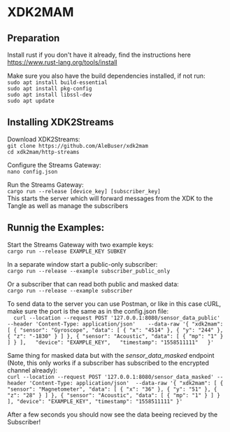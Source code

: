 # XDK2MAM

## Preparation
Install rust if you don't have it already, find the instructions here https://www.rust-lang.org/tools/install

Make sure you also have the build dependencies installed, if not run:  
`sudo apt install build-essential`  
`sudo apt install pkg-config`  
`sudo apt install libssl-dev`  
`sudo apt update`  

## Installing XDK2Streams
Download XDK2Streams:  
`git clone https://github.com/AleBuser/xdk2mam`  
`cd xdk2mam/http-streams`  
  
Configure the Streams Gateway:  
`nano config.json`  

Run the Streams Gateway:  
`cargo run --release [device_key] [subscriber_key]`  
This starts the server which will forward messages from the XDK to the Tangle as well as manage the subscribers

  
## Runnig the Examples:  
  
Start the Streams Gateway with two example keys:  
`cargo run --release EXAMPLE_KEY SUBKEY`  

In a separate window start a public-only subscriber:  
`cargo run --release --example subscriber_public_only`  

Or a subscriber that can read both public and masked data:  
`cargo run --release --example subscriber`  

To send data to the server you can use Postman, or like in this case cURL, make sure the port is the same as in the config.json file:  
`  
curl --location --request POST '127.0.0.1:8080/sensor_data_public'   
--header 'Content-Type: application/json'   
--data-raw '{
    "xdk2mam": [
        {
            "sensor": "Gyroscope",
            "data": [
                {
                    "x": "4514"
                },
                {
                    "y": "244"
                },
                {
                    "z": "-1830"
                }
            ]
        },
        {
            "sensor": "Acoustic",
            "data": [
                {
                    "mp": "1"
                }
            ]
        }
    ],  
    "device": "EXAMPLE_KEY",  
    "timestamp": "1558511111"  
}'  
`  

Same thing for masked data but with the _sensor_data_masked_ endpoint (Note, this only works if a subscriber has subscribed to the encrypted channel already):  
`curl --location --request POST '127.0.0.1:8080/sensor_data_masked'
--header 'Content-Type: application/json' 
--data-raw '{
    "xdk2mam": [
        {
            "sensor": "Magnetometer",
            "data": [
                {
                    "x": "36"
                },
                {
                    "y": "51"
                },
                {
                    "z": "28"
                }
            ]
        },
        {
            "sensor": "Acoustic",
            "data": [
                {
                    "mp": "1"
                }
            ]
        }
    ],
    "device": "EXAMPLE_KEY",
    "timestamp": "1558511111"
}'  
`  

After a few seconds you should now see the data beeing recieved by the Subscriber!
